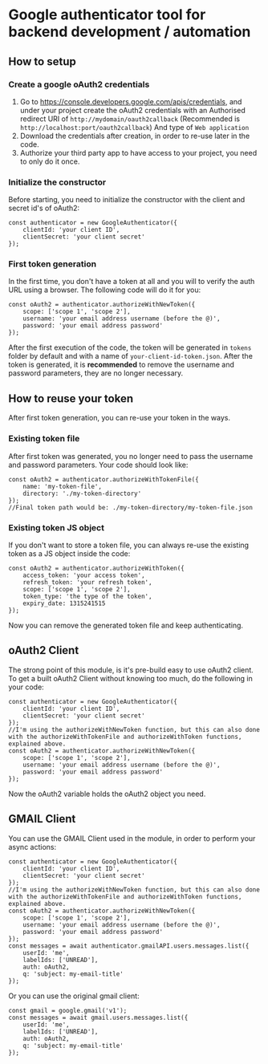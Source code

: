 # Google authenticator tool for backend development / automation
## How to setup
### Create a google oAuth2 credentials
1. Go to https://console.developers.google.com/apis/credentials, and under your project create the oAuth2 credentials with
an Authorised redirect URI of `http://mydomain/oauth2callback` (Recommended is `http://localhost:port/oauth2callback`) And type of `Web application`
2. Download the credentials after creation, in order to re-use later in the code.
3. Authorize your third party app to have access to your project, you need to only do it once.
### Initialize the constructor
Before starting, you need to initialize the constructor with the client and secret id's of oAuth2:
```
const authenticator = new GoogleAuthenticator({
    clientId: 'your client ID',
    clientSecret: 'your client secret'
});
```
### First token generation
In the first time, you don't have a token at all and you will to verify the auth URL using a browser.
The following code will do it for you:
```
const oAuth2 = authenticator.authorizeWithNewToken({
    scope: ['scope 1', 'scope 2'],
    username: 'your email address username (before the @)',
    password: 'your email address password'
});
```
After the first execution of the code, the token will be generated in `tokens` folder by default and with a name of `your-client-id-token.json`.
After the token is generated, it is **recommended** to remove the username and password parameters, they are no longer necessary.

## How to reuse your token
After first token generation, you can re-use your token in the ways.
### Existing token file
After first token was generated, you no longer need to pass the username and password parameters.
Your code should look like:
```
const oAuth2 = authenticator.authorizeWithTokenFile({
    name: 'my-token-file',
    directory: './my-token-directory'
});
//Final token path would be: ./my-token-directory/my-token-file.json
```
### Existing token JS object
If you don't want to store a token file, you can always re-use the existing token as a JS object inside the code:
```
const oAuth2 = authenticator.authorizeWithToken({
    access_token: 'your access token',
    refresh_token: 'your refresh token',
    scope: ['scope 1', 'scope 2'],
    token_type: 'the type of the token',
    expiry_date: 1315241515
});
```
Now you can remove the generated token file and keep authenticating.

## oAuth2 Client
The strong point of this module, is it's pre-build easy to use oAuth2 client.
To get a built oAuth2 Client without knowing too much, do the following in your code:
```
const authenticator = new GoogleAuthenticator({
    clientId: 'your client ID',
    clientSecret: 'your client secret'
});
//I'm using the authorizeWithNewToken function, but this can also done with the authorizeWithTokenFile and authorizeWithToken functions, explained above.
const oAuth2 = authenticator.authorizeWithNewToken({
    scope: ['scope 1', 'scope 2'],
    username: 'your email address username (before the @)',
    password: 'your email address password'
});
```
Now the oAuth2 variable holds the oAuth2 object you need.

## GMAIL Client
You can use the GMAIL Client used in the module, in order to perform your async actions:
```
const authenticator = new GoogleAuthenticator({
    clientId: 'your client ID',
    clientSecret: 'your client secret'
});
//I'm using the authorizeWithNewToken function, but this can also done with the authorizeWithTokenFile and authorizeWithToken functions, explained above.
const oAuth2 = authenticator.authorizeWithNewToken({
    scope: ['scope 1', 'scope 2'],
    username: 'your email address username (before the @)',
    password: 'your email address password'
});
const messages = await authenticator.gmailAPI.users.messages.list({
    userId: 'me',
    labelIds: ['UNREAD'],
    auth: oAuth2,
    q: 'subject: my-email-title'
});
```
Or you can use the original gmail client:
```
const gmail = google.gmail('v1');
const messages = await gmail.users.messages.list({
    userId: 'me',
    labelIds: ['UNREAD'],
    auth: oAuth2,
    q: 'subject: my-email-title'
});
```